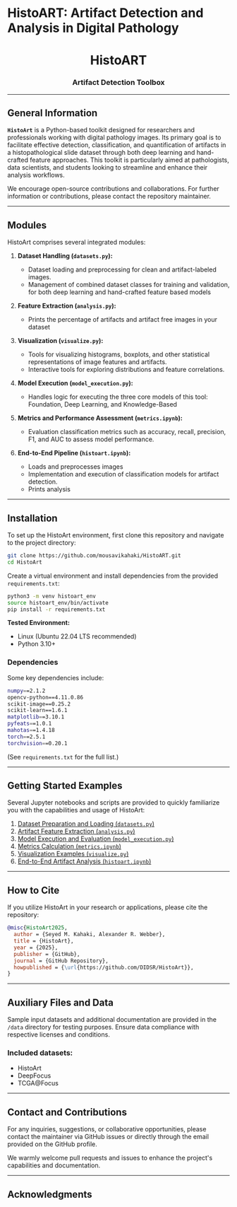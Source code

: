 
# HistoART: Artifact Detection and Analysis in Digital Pathology

<p align="center">
  <h1 align="center">HistoART</h1>
</p>

<p align="center">
  <h3 align="center">Artifact Detection Toolbox</h3>
</p>

---

## General Information
**`HistoArt`** is a Python-based toolkit designed for researchers and professionals working with digital pathology images. Its primary goal is to facilitate effective detection, classification, and quantification of artifacts in a histopathological slide dataset through both deep learning and hand-crafted feature approaches. This toolkit is particularly aimed at pathologists, data scientists, and students looking to streamline and enhance their analysis workflows.

We encourage open-source contributions and collaborations. For further information or contributions, please contact the repository maintainer.

---

## Modules

HistoArt comprises several integrated modules:

1. **Dataset Handling (`datasets.py`):**
   - Dataset loading and preprocessing for clean and artifact-labeled images.
   - Management of combined dataset classes for training and validation, for both deep learning and hand-crafted feature based models

2. **Feature Extraction (`analysis.py`):**
   - Prints the percentage of artifacts and artifact free images in your dataset

3. **Visualization (`visualize.py`):**
   - Tools for visualizing histograms, boxplots, and other statistical representations of image features and artifacts.
   - Interactive tools for exploring distributions and feature correlations.

4. **Model Execution (`model_execution.py`):**
   - Handles logic for executing the three core models of this tool: Foundation, Deep Learning, and Knowledge-Based

5. **Metrics and Performance Assessment (`metrics.ipynb`):**
   - Evaluation classification metrics such as accuracy, recall, precision, F1, and AUC to assess model performance.

6. **End-to-End Pipeline (`histoart.ipynb`):**
   - Loads and preprocesses images
   - Implementation and execution of classification models for artifact detection.
   - Prints analysis

---

## Installation

To set up the HistoArt environment, first clone this repository and navigate to the project directory:

```bash
git clone https://github.com/mousavikahaki/HistoART.git
cd HistoArt
```

Create a virtual environment and install dependencies from the provided `requirements.txt`:

```bash
python3 -m venv histoart_env
source histoart_env/bin/activate
pip install -r requirements.txt
```

**Tested Environment:**
- Linux (Ubuntu 22.04 LTS recommended)
- Python 3.10+

### Dependencies

Some key dependencies include:

```sh
numpy==2.1.2
opencv-python==4.11.0.86
scikit-image==0.25.2
scikit-learn==1.6.1
matplotlib==3.10.1
pyfeats==1.0.1
mahotas==1.4.18
torch==2.5.1
torchvision==0.20.1
```

(See `requirements.txt` for the full list.)

---

## Getting Started Examples

Several Jupyter notebooks and scripts are provided to quickly familiarize you with the capabilities and usage of HistoArt:

1. [Dataset Preparation and Loading (`datasets.py`)](https://github.com/mousavikahaki/HistoART/blob/main/datasets.py)
2. [Artifact Feature Extraction (`analysis.py`)](https://github.com/mousavikahaki/HistoART/blob/main/analysis.py)
3. [Model Execution and Evaluation (`model_execution.py`)](https://github.com/mousavikahaki/HistoART/blob/main/model_execution.py)
4. [Metrics Calculation (`metrics.ipynb`)](https://github.com/mousavikahaki/HistoART/blob/main/metrics.ipynb)
5. [Visualization Examples (`visualize.py`)](https://github.com/mousavikahaki/HistoART/blob/main/visualize.py)
6. [End-to-End Artifact Analysis (`histoart.ipynb`)](https://github.com/mousavikahaki/HistoART/blob/main/histoart.ipynb)

---

## How to Cite

If you utilize HistoArt in your research or applications, please cite the repository:

```bibtex
@misc{HistoArt2025,
  author = {Seyed M. Kahaki, Alexander R. Webber},
  title = {HistoArt},
  year = {2025},
  publisher = {GitHub},
  journal = {GitHub Repository},
  howpublished = {\url{https://github.com/DIDSR/HistoArt}},
}
```

---

## Auxiliary Files and Data

Sample input datasets and additional documentation are provided in the `/data` directory for testing purposes. Ensure data compliance with respective licenses and conditions.

### Included datasets:
- HistoArt
- DeepFocus
- TCGA@Focus

---

## Contact and Contributions

For any inquiries, suggestions, or collaborative opportunities, please contact the maintainer via GitHub issues or directly through the email provided on the GitHub profile.

We warmly welcome pull requests and issues to enhance the project's capabilities and documentation.

---

## Acknowledgments
